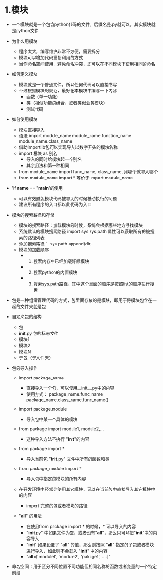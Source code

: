 # 1.模块
- 一个模块就是一个包含python代码的文件，后缀名是.py就可以，其实模块就是python文件

- 为什么用模块
    - 程序太大，编写维护非常不方便，需要拆分
    - 模块可以增加代码重复利用的方式
    - 当作命名空间使用，避免命名冲突，即可以在不同模块下使用相同的命名
    
- 如何定义模块
    - 模块就是一个普通文件，所以任何代码可以直接书写
    - 不过根据模块的规范，最好在本模块中编写一下内容
        - 函数（单一功能）
        - 类（相似功能的组合，或者类似业务模块）
        - 测试代码
        
- 如何使用模块
    - 模块直接导入
    - 语法
        import module_name
        module_name.function_name
        module_name.class_name
    - 借助importlib包可以实现导入以数字开头的模块名称
    - import 模块 as 别名
        - 导入的同时给模块起一个别名
        - 其余用法和第一种相同
    - from module_name import func_name, class_name, 用哪个就导入哪个
    - from module_name import *  等价于  import module_name
- 'if __name__ == "__main__'的使用
    - 可以有效避免模块代码被导入的时候被动执行的问题
    - 建议所有程序的入口都以此代码为入口
    
- 模块的搜索路径和存储
    - 模块的搜索路径：加载模块的时候，系统会根据哪些地方寻找模块
    - 系统默认的模块搜索路径
        import sys
        sys.path 属性可以获取所有的被搜索的路径列表
    - 添加搜索路径： sys.path.append(dir)
    - 模块的加载顺序
        - 1. 搜索内存中已经加载好额模块
        - 2. 搜索python的内置模块
        - 3. 搜索sys.path路径，其中这个里面的顺序是按照list的顺序进行搜索
        
- 包是一种组织管理代码的方式，包里面存放的是模块，即用于将模块包含在一起的文件夹就是包
- 自定义包的结构
    - 包
    - __init__.py  包的标志文件
    - 模块1
    - 模块2
    - 模块N
    - 子包（子文件夹）
    
    
- 包的导入操作
    - import package_name
        - 直接导入一个包，可以使用__init__.py中的内容
        - 使用方式：
                package_name.func_name
                package_name.class_name.func_name()
    - import package.module
        - 导入包中某一个具体的模块
        
    - from package import module1, module2,...
        - 这种导入方法不执行 "__init__"的内容
    - from package import *
        - 导入当前包 "__init__.py" 文件中所有的函数和类
    - from package_module import *
        - 导入包中指定的模块的所有内容
        
    - 在开发环境中经常会使用其它模块，可以在当前包中直接导入其它模块中的内容
        - import 完整的包或者模块的路径
        
    - "__all__" 的用法
        - 在使用from package import *  的时候，* 可以导入的内容
        - "__init__.py" 中如果文件为空，或者没有"__all__"，那么只可以把"__init__"中的内容导入  
        - "__init__" 如果设置了 "__all__" 的值，那么则按照 "__all__" 指定的子包或者模块进行导入，如此则不会载入 "__init__" 中的内容
        - "__all__=['module1', 'module2', 'pakage1', ....]"
        
- 命名空间：用于区分不同位置不同功能但相同名称的函数或者变量的一个特定前缀